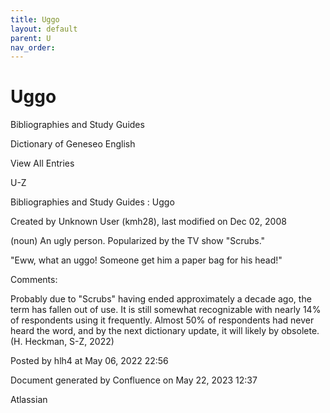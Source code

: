 ```yaml
---
title: Uggo
layout: default
parent: U
nav_order:
---
```


# Uggo

Bibliographies and Study Guides

Dictionary of Geneseo English

View All Entries

U-Z

Bibliographies and Study Guides : Uggo

Created by  Unknown User (kmh28), last modified on Dec 02, 2008

(noun) An ugly person. Popularized by the TV show &quot;Scrubs.&quot;

&quot;Eww, what an uggo! Someone get him a paper bag for his head!&quot; 

Comments:

Probably due to &quot;Scrubs&quot; having ended approximately a decade ago, the term has fallen out of use. It is still somewhat recognizable with nearly 14% of respondents using it frequently. Almost 50% of respondents had never heard the word, and by the next dictionary update, it will likely by obsolete. (H. Heckman, S-Z, 2022)

Posted by hlh4 at May 06, 2022 22:56

Document generated by Confluence on May 22, 2023 12:37

Atlassian

